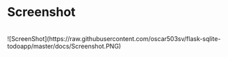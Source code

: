# Screenshot
<br>
![ScreenShot](https://raw.githubusercontent.com/oscar503sv/flask-sqlite-todoapp/master/docs/Screenshot.PNG)